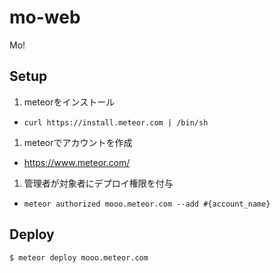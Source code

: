 mo-web
======

Mo!

## Setup

1. meteorをインストール
  * `curl https://install.meteor.com | /bin/sh`
1. meteorでアカウントを作成
  * https://www.meteor.com/
1. 管理者が対象者にデプロイ権限を付与
  * `meteor authorized mooo.meteor.com --add #{account_name}`

## Deploy

```sh
$ meteor deploy mooo.meteor.com
```
